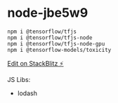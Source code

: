 # node-jbe5w9

    npm i @tensorflow/tfjs
    npm i @tensorflow/tfjs-node
    npm i @tensorflow/tfjs-node-gpu
    npm i @tensorflow-models/toxicity

[Edit on StackBlitz ⚡️](https://stackblitz.com/edit/node-jbe5w9)

JS Libs:

- lodash
